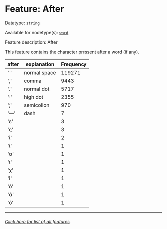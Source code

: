 # Feature: After

Datatype: `string`

Available for nodetype(s): [`word`](wordnodefeatures.md#readme)

Feature description: After

This feature contains the character pressent after a word (if any).

after | explanation | Frequency
---  | --- | ---
' ' | normal space | 119271
',' | comma | 9443
'.' | normal dot | 5717
'·' | high dot | 2355
';' | semicollon | 970
'—' | dash | 7
'ε' | | 3
'ς' | | 3
'ὶ' | | 2
'ί' | | 1
'α' | | 1
'ι' | | 1
'χ' | | 1
'ἱ' | | 1
'ὁ' | | 1
'ὰ' | | 1
'ὸ' | | 1

---
###### [Click here for list of all features](home.md#readme)
